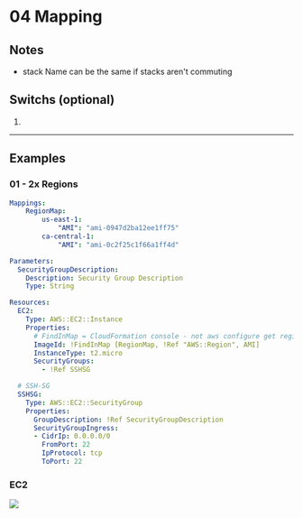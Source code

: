 # 04 Mapping

## Notes
* stack Name can be the same if stacks aren't commuting

## Switchs (optional)
1. 

---

## Examples
### 01 - 2x Regions
````yaml
Mappings:
    RegionMap:
        us-east-1:
            "AMI": "ami-0947d2ba12ee1ff75"
        ca-central-1:
            "AMI": "ami-0c2f25c1f66a1ff4d"

Parameters:
  SecurityGroupDescription:
    Description: Security Group Description
    Type: String

Resources:
  EC2:
    Type: AWS::EC2::Instance
    Properties:
      # FindInMap = CloudFormation console - not aws configure get region
      ImageId: !FindInMap [RegionMap, !Ref "AWS::Region", AMI]
      InstanceType: t2.micro
      SecurityGroups:
        - !Ref SSHSG

  # SSH-SG
  SSHSG:
    Type: AWS::EC2::SecurityGroup
    Properties:
      GroupDescription: !Ref SecurityGroupDescription
      SecurityGroupIngress:
      - CidrIp: 0.0.0.0/0
        FromPort: 22
        IpProtocol: tcp
        ToPort: 22
````

### EC2
[<img src="https://i.imgur.com/qz4d6n7.png">](https://i.imgur.com/qz4d6n7.png)
